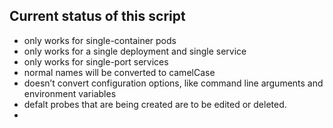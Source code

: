 ## Current status of this script

* only works for single-container pods
* only works for a single deployment and single service
* only works for single-port services
* normal names will be converted to camelCase
* doesn’t convert configuration options, like command line arguments and environment variables
* defalt probes that are being created are to be edited or deleted.
*

